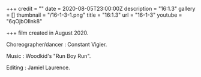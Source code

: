 +++
credit = ""
date = 2020-08-05T23:00:00Z
description = "16:1.3"
gallery = []
thumbnail = "/16-1-3-1.png"
title = "16:1.3"
url = "16-1-3"
youtube = "6qOjbOIlnk8"

+++
film created in August 2020.

Choreographer/dancer : Constant Vigier.

Music : Woodkid's "Run Boy Run".

Editing : Jamiel Laurence.